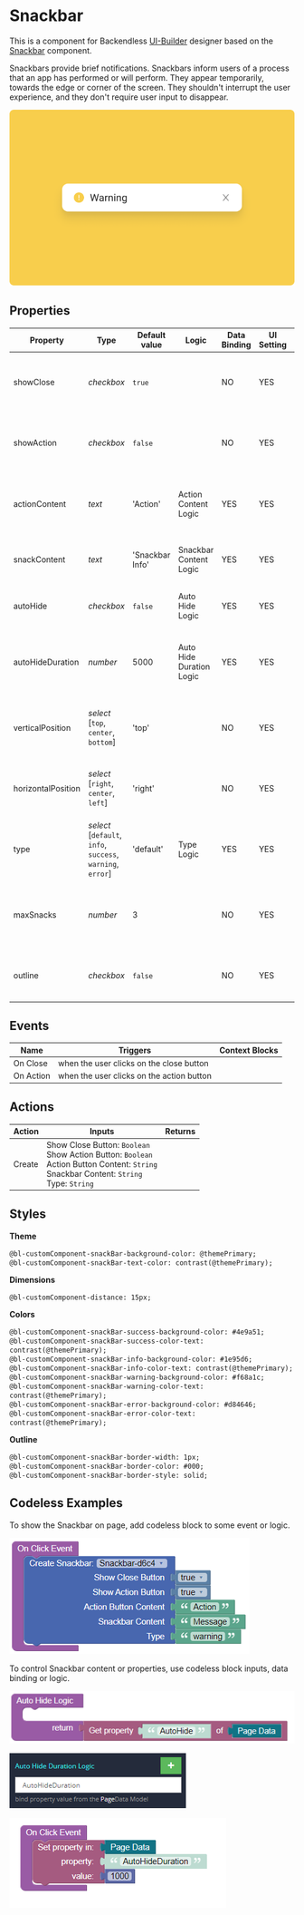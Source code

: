 # Snackbar

This is a component for Backendless [UI-Builder](https://backendless.com/developers/#ui-builder) designer based on the [Snackbar](https://mui.com/material-ui/react-snackbar/) component.

Snackbars provide brief notifications. Snackbars inform users of a process that an app has performed or will perform.
They appear temporarily, towards the edge or corner of the screen. They shouldn't interrupt the user experience, and
they don't require user input to disappear.

<p align="center">
  <img src="./thumbnail.png" alt="main thumbnail" width="780"/>
</p>

## Properties

| Property           | Type                                                              | Default value   | Logic                    | Data Binding | UI Setting | Description                                                        |
|--------------------|-------------------------------------------------------------------|-----------------|--------------------------|--------------|------------|--------------------------------------------------------------------|
| showClose          | *checkbox*                                                        | `true`          |                          | NO           | YES        | This is a handler that controls visibility of the close button.    |
| showAction         | *checkbox*                                                        | `false`         |                          | NO           | YES        | This is a handler that controls visibility of the action button.   |
| actionContent      | *text*                                                            | 'Action'        | Action Content Logic     | YES          | YES        | This is a handler to set the text of the action button.            |
| snackContent       | *text*                                                            | 'Snackbar Info' | Snackbar Content Logic   | YES          | YES        | This is a handler to set the text of the snackbar.                 |
| autoHide           | *checkbox*                                                        | `false`         | Auto Hide Logic          | YES          | YES        | This is a handler that controls autohiding.                        |
| autoHideDuration   | *number*                                                          | 5000            | Auto Hide Duration Logic | YES          | YES        | This is a handler that sets the time when snackbar will be hidden. |
| verticalPosition   | *select* <br/>[`top`, `center`, `bottom`]                         | 'top'           |                          | NO           | YES        | This is a handler that sets the vertical position of snackbar.     |
| horizontalPosition | *select* <br/>[`right`, `center`, `left`]                         | 'right'         |                          | NO           | YES        | This is a handler that sets the horizontal position of snackbar.   |
| type               | *select* <br/> [`default`, `info`, `success`, `warning`, `error`] | 'default'       | Type Logic               | YES          | YES        | This is a handler to set the type of the snackbar.                 |
| maxSnacks          | *number*                                                          | 3               |                          | NO           | YES        | This is a handler to set the number of maximum visible snackbars.  |
| outline            | *checkbox*                                                        | `false`         |                          | NO           | YES        | This is a handler that controls snackbar outline.                  |

## Events

| Name      | Triggers                                  | Context Blocks |
|-----------|-------------------------------------------|----------------|
| On Close  | when the user clicks on the close button  |                |
| On Action | when the user clicks on the action button |                |

## Actions

| Action | Inputs                                                                                                                                                       | Returns |
|--------|--------------------------------------------------------------------------------------------------------------------------------------------------------------|---------|
| Create | Show Close Button: `Boolean` <br/> Show Action Button: `Boolean` <br/> Action Button Content: `String` <br/> Snackbar Content: `String` <br/> Type: `String` |         |

## Styles

**Theme**
````
@bl-customComponent-snackBar-background-color: @themePrimary;
@bl-customComponent-snackBar-text-color: contrast(@themePrimary);
````

**Dimensions**
````
@bl-customComponent-distance: 15px;
````

**Colors**
````
@bl-customComponent-snackBar-success-background-color: #4e9a51;
@bl-customComponent-snackBar-success-color-text: contrast(@themePrimary);
@bl-customComponent-snackBar-info-background-color: #1e95d6;
@bl-customComponent-snackBar-info-color-text: contrast(@themePrimary);
@bl-customComponent-snackBar-warning-background-color: #f68a1c;
@bl-customComponent-snackBar-warning-color-text: contrast(@themePrimary);
@bl-customComponent-snackBar-error-background-color: #d84646;
@bl-customComponent-snackBar-error-color-text: contrast(@themePrimary);
````

**Outline**
````
@bl-customComponent-snackBar-border-width: 1px;
@bl-customComponent-snackBar-border-color: #000;
@bl-customComponent-snackBar-border-style: solid;
````

## Codeless Examples

To show the Snackbar on page, add codeless block to some event or logic.

![show snackbar](./example-images/snackbar-show.png)

To control Snackbar content or properties, use codeless block inputs, data binding or logic.

![snackbar logic](./example-images/snackbar-logic.png)

![snackbar duration](./example-images/snackbar-duration.png)

![snackbar set data](./example-images/snackbar-set-data.png)

